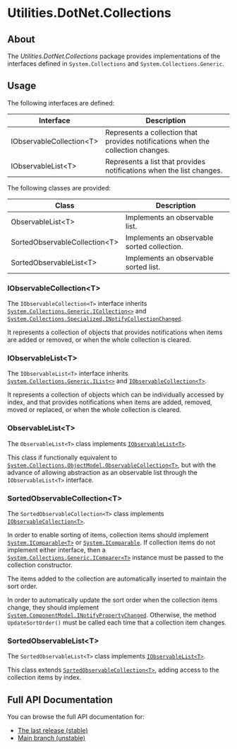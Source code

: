 # Utilities.DotNet.Collections

## About

The _Utilities.DotNet.Collections_ package provides implementations of the interfaces defined in `System.Collections` and  `System.Collections.Generic`.

## Usage

The following interfaces are defined:

| Interface                      | Description                                                                      |
|--------------------------------|----------------------------------------------------------------------------------|
| IObservableCollection&lt;T&gt; | Represents a collection that provides notifications when the collection changes. |
| IObservableList&lt;T&gt;       | Represents a list that provides notifications when the list changes.             |

The following classes are provided:

| Class                               | Description                                                              |
|-------------------------------------|---------------------------------------------|
| ObservableList&lt;T&gt;             | Implements an observable list.              |
| SortedObservableCollection&lt;T&gt; | Implements an observable sorted collection. |
| SortedObservableList&lt;T&gt;       | Implements an observable sorted list.       |

### IObservableCollection&lt;T&gt;

The `IObservableCollection<T>` interface inherits [`System.Collections.Generic.ICollection<>`](https://learn.microsoft.com/en-us/dotnet/api/system.collections.generic.icollection-1) and [`System.Collections.Specialized.INotifyCollectionChanged`](https://learn.microsoft.com/en-us/dotnet/api/system.collections.specialized.inotifycollectionchanged).

It represents a collection of objects that provides notifications when items are added or removed, or when the whole collection is cleared.

### IObservableList&lt;T&gt;

The `IObservableList<T>` interface inherits [`System.Collections.Generic.IList<>`](https://learn.microsoft.com/en-us/dotnet/api/system.collections.generic.ilist-1) and [`IObservableCollection<T>`](#iobservablecollectiont).

It represents a collection of objects which can be individually accessed by index, and that provides notifications when items are added, removed, moved or replaced, or when the whole collection is cleared.

### ObservableList&lt;T&gt;

The `ObservableList<T>` class implements [`IObservableList<T>`](#iobservablelistt).

This class if functionally equivalent to [`System.Collections.ObjectModel.ObservableCollection<T>`](https://learn.microsoft.com/en-us/dotnet/api/system.collections.objectmodel.observablecollection-1), but with the advance of allowing abstraction as an observable list through the `IObservableList<T>` interface.

### SortedObservableCollection&lt;T&gt;

The `SortedObservableCollection<T>` class implements [`IObservableCollection<T>`]((#iobservablecollectiont)).

In order to enable sorting of items, collection items should implement  [`System.IComparable<T>`](https://learn.microsoft.com/en-us/dotnet/api/system.icomparable-1) or [`System.IComparable`](https://learn.microsoft.com/en-us/dotnet/api/system.icomparable). If collection items do not implement either interface, then a [`System.Collections.Generic.IComparer<T>`](https://learn.microsoft.com/en-us/dotnet/api/system.collections.generic.icomparer-1) instance must be passed to the collection constructor.

The items added to the collection are automatically inserted to maintain the sort order.

In order to automatically update the sort order when the collection items change, they should implement [`System.ComponentModel.INotifyPropertyChanged`](https://learn.microsoft.com/en-us/dotnet/api/system.componentmodel.inotifypropertychanged). Otherwise, the method `UpdateSortOrder()` must be called each time that a collection item changes.

### SortedObservableList&lt;T&gt;

The `SortedObservableList<T>` class implements [`IObservableList<T>`]((#iobservablelistt)).

This class extends [`SortedObservableCollection<T>`](#sortedobservablecollectiont), adding access to the collection items by index.

## Full API Documentation

You can browse the full API documentation for:
 - [The last release (stable)](https://safetwice.github.io/Utilities.DotNet/stable/namespace_utilities_1_1_dot_net_1_1_collections)
 - [Main branch (unstable)](https://safetwice.github.io/Utilities.DotNet/main/namespace_utilities_1_1_dot_net_1_1_collections)

